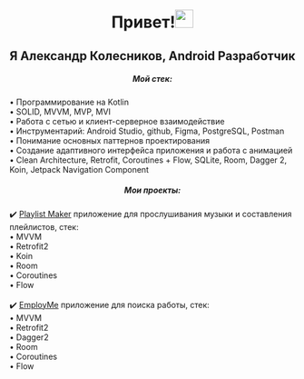<h1 align="center">Привет!<img src="https://github.com/blackcater/blackcater/raw/main/images/Hi.gif" height="32"/></h1>
<h2 align="center">Я Александр Колесников, Android Разработчик</h2>
<h5 align="center">Мой стек:</h5>
• Программирование на Kotlin<br>
• SOLID, MVVM, MVP, MVI<br>
• Работа с сетью и клиент-серверное взаимодействие<br>
• Инструментарий: Android Studio, github, Figma, PostgreSQL, Postman<br>
• Понимание основных паттернов проектирования<br>
• Создание адаптивного интерфейса приложения и работа с анимацией<br>
• Clean Architecture, Retrofit, Coroutines + Flow, SQLite, Room, Dagger 2, Koin, Jetpack Navigation Component<br>
<h5 align="center">Мои проекты:</h5>
✔️ <a href="https://github.com/Kotzimaru/PlaylistMaker-1" target="_blank">Playlist Maker</a> приложение для прослушивания музыки и составления плейлистов,
стек:<br>
• MVVM<br>
• Retrofit2<br>
• Koin<br>
• Room<br>
• Coroutines<br>
• Flow<br>
<br>
✔️ <a href="https://github.com/Kotzimaru/EmployMe" target="_blank">EmployMe</a> приложение для поиска работы,
стек:<br>
• MVVM<br>
• Retrofit2<br>
• Dagger2<br>
• Room<br>
• Coroutines<br>
• Flow
<br></br>
 
